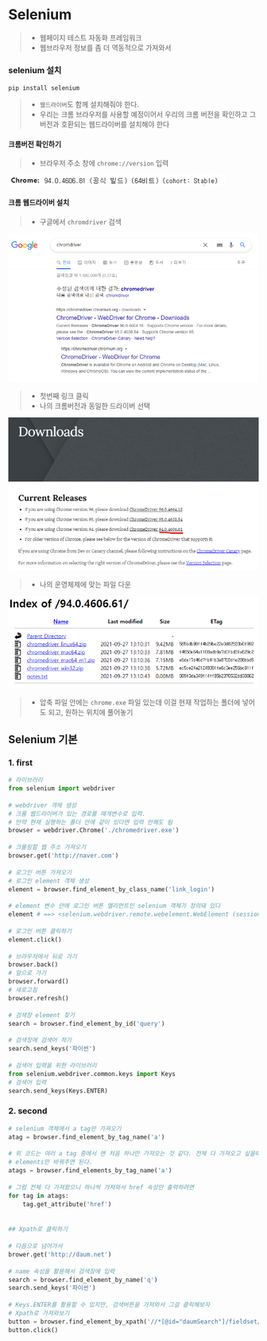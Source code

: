 # Selenium

> - 웹페이지 테스트 자동화 프레임워크
> - 웹브라우저 정보를 좀 더 역동적으로 가져와서



### selenium 설치

```cmd
pip install selenium
```

> - `웹드라이버`도 함께 설치해줘야 한다.
> - 우리는 크롬 브라우저를 사용할 예정이어서 우리의 크롬 버전을 확인하고 그 버전과 호환되는 웹드라이버를 설치해야 한다



#### 크롬버전 확인하기

> - 브라우저 주소 창에 `chrome://version` 입력

![image-20211028170559446](md-images/image-20211028170559446.png)



#### 크롬 웹드라이버 설치

> - 구글에서 `chromdriver` 검색

![image-20211028170705547](md-images/image-20211028170705547.png)

> - 첫번째 링크 클릭
> - 나의 크롬버전과 동일한 드라이버 선택

![image-20211028170811458](md-images/image-20211028170811458.png)

> - 나의 운영체제에 맞는 파일 다운

![image-20211028171351598](md-images/image-20211028171351598.png)

> - 압축 파일 안에는 `chrome.exe` 파일 있는데 이걸 현재 작업하는 폴더에 넣어도 되고, 원하는 위치에 풀어놓기





## Selenium 기본

### 1. first

```python
# 라이브러리
from selenium import webdriver

# webdriver 객체 생성
# 크롬 웹드라이버가 있는 경로를 매개변수로 입력.
# 만약 현재 실행하는 폴더 안에 같이 있다면 입력 안해도 됨
browser = webdriver.Chrome('./chromedriver.exe')

# 크롤링할 웹 주소 가져오기
browser.get('http://naver.com')

# 로그인 버튼 가져오기
# 로그인 element 객체 생성
element = browser.find_element_by_class_name('link_login')

# element 변수 안에 로그인 버튼 엘리먼트인 selenium 객체가 정의돼 있다
element # ==> <selenium.webdriver.remote.webelement.WebElement (session="50abbe2c7c5ab4fde6d1bf1076b728b1", element="7297fba6-f848-44e0-a34d-7836cf5485d6")>

# 로그인 버튼 클릭하기
element.click()

# 브라우저에서 뒤로 가기
browser.back()
# 앞으로 가기
browser.forward()
# 새로고침
browser.refresh()

# 검색창 element 찾기
search = browser.find_element_by_id('query')

# 검색창에 검색어 적기
search.send_keys('파이썬')

# 검색어 입력을 위한 라이브러리 
from selenium.webdriver.common.keys import Keys
# 검색어 입력
search.send_keys(Keys.ENTER)
```



### 2. second

```python
# selenium 객체에서 a tag만 가져오기
atag = browser.find_element_by_tag_name('a')

# 위 코드는 여러 a tag 중에서 맨 처음 하나만 가져오는 것 같다. 전체 다 가져오고 싶을때는
# elements만 바꿔주면 된다.
atags = browser.find_elements_by_tag_name('a')

# 그럼 전체 다 가져왔으니 하나씩 가져와서 href 속성만 출력하려면
for tag in atags:
    tag.get_attribute('href')

  
## Xpath로 클릭하기  
    
# 다음으로 넘어가서
brower.get('http://daum.net')

# name 속성을 활용해서 검색창에 입력
search = browser.find_element_by_name('q')
search.send_keys('파이썬')

# Keys.ENTER를 활용할 수 있지만, 검색버튼을 가져와서 그걸 클릭해보자
# Xpath로 가져와보기
button = browser.find_element_by_xpath('//*[@id="daumSearch"]/fieldset/div/div/button[2]')
button.click()
```

